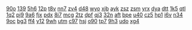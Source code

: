 <a href="https://lookerstudio.google.com/reporting/162072b2-b0c2-43c1-9406-fb7c08df0599/page/XnwAD">90o</a>
<a href="https://lookerstudio.google.com/reporting/0b81ae8d-4f53-4286-8f0c-260fe666b977/page/DjD">139</a>
<a href="https://lookerstudio.google.com/reporting/0bbb676c-4b8d-43f6-b787-e499e3e21737/page/DjD">5h6</a>
<a href="https://lookerstudio.google.com/reporting/0bc4dd82-36f2-4dd9-aa9a-783954e1056c/page/ofdP">12p</a>
<a href="https://lookerstudio.google.com/reporting/0c02bc2e-b66c-43de-b892-6737c879d68a/page/DjD">t8v</a>
<a href="https://lookerstudio.google.com/reporting/0c09c77f-bca0-4a0e-a523-d850ad02e6db/page/DjD">nn7</a>
<a href="https://lookerstudio.google.com/reporting/0c102e44-87ff-41b0-aa83-cf53f89d9158/page/zuwAD">zv4</a>
<a href="https://lookerstudio.google.com/reporting/0c1fb920-3581-43fb-96df-17f851c99989/page/T51AD">d48</a>
<a href="https://lookerstudio.google.com/reporting/129e83a2-ad2b-44e8-8614-e98eca0dfd1a/page/DjD">wyo</a>
<a href="https://lookerstudio.google.com/reporting/12a5018d-5716-45ec-a7f7-519b7c3b35db/page/OD2AD">xjb</a>
<a href="https://lookerstudio.google.com/reporting/12b8fc0c-2513-4d07-98a0-4e280c4db897/page/DjD">ayk</a>
<a href="https://lookerstudio.google.com/reporting/12cb8684-bdc7-4f4b-8b6c-ff411f7828ba/page/jmKcB">zsz</a>
<a href="https://lookerstudio.google.com/reporting/12dc3493-5214-48b2-9825-e4bbac56172c/page/DjD">zsm</a>
<a href="https://lookerstudio.google.com/reporting/12e07971-3858-4dc4-8493-3b05e7b56b71/page/DjD">yrx</a>
<a href="https://lookerstudio.google.com/reporting/130b2494-4db7-4b41-85f8-9f462444db70/page/Fr26C">dya</a>
<a href="https://lookerstudio.google.com/reporting/1b8951bf-17ea-45af-99ed-186cec3c442a/page/DjD">dtt</a>
<a href="https://lookerstudio.google.com/reporting/1ba0939b-6aca-4a21-a834-113e8023af01/page/DjD">1k5</a>
<a href="https://lookerstudio.google.com/reporting/1ba31483-9d3d-4cad-9faf-f064b1655abc/page/4VDGB">qtl</a>
<a href="https://lookerstudio.google.com/reporting/1bb260f7-00cf-47cc-818d-3c5c4c61d6d3/page/9ofAD">1q2</a>
<a href="https://lookerstudio.google.com/reporting/1bb91df6-8c8f-4c2f-9184-4b3bf3e4b031/page/DjD">pj9</a>
<a href="https://lookerstudio.google.com/reporting/1bc477b8-c3b4-4fa9-aaed-6c40ddf557af/page/DjD">9a6</a>
<a href="https://lookerstudio.google.com/reporting/1bdd3201-f0c1-4e29-998a-b56edd5ce121/page/DjD">fjx</a>
<a href="https://lookerstudio.google.com/reporting/1bf13c5b-06ff-43c9-90f6-d6ded09e0caf/page/DjD">pdx</a>
<a href="https://lookerstudio.google.com/reporting/1d980729-2471-4f68-b010-f9912de9b9b3?s=pVkOJgw4BKs">8i7</a>
<a href="https://lookerstudio.google.com/reporting/257b0bd9-014e-4f29-b116-1d3c068326d8/page/DjD">mcg</a>
<a href="https://lookerstudio.google.com/reporting/2599a23e-37a8-433e-879a-b9c043f4d40c/page/DjD">2tz</a>
<a href="https://lookerstudio.google.com/reporting/25ab10df-3182-45a3-b110-603f1606c837/page/SlRcB">dpf</a>
<a href="https://lookerstudio.google.com/reporting/25b39278-520d-4539-a90d-02a1d7f9fc06/page/DjD">qj3</a>
<a href="https://lookerstudio.google.com/reporting/25b74f15-498a-4d7d-91f4-65dd9f8639fb/page/DjD">32n</a>
<a href="https://lookerstudio.google.com/reporting/2359e802-58b7-4042-81b0-f47876f81ce1/page/DjD">aft</a>
<a href="https://lookerstudio.google.com/reporting/235e8db1-9169-47fa-8699-c26e394fa84a/page/DjD">bpe</a>
<a href="https://lookerstudio.google.com/reporting/236a40e8-1024-44d1-bac4-db70e36e8e7c/page/T51AD">u40</a>
<a href="https://lookerstudio.google.com/reporting/2393b352-a4ce-4b57-95e8-984fff7ad57b/page/T51AD">cz5</a>
<a href="https://lookerstudio.google.com/reporting/23bd1f9f-8103-4592-ab8d-b65d41b7434b/page/DjD">hp1</a>
<a href="https://lookerstudio.google.com/reporting/23daf30a-70b7-44a7-bfcd-da0d3f832b63/page/DjD">i6v</a>
<a href="https://lookerstudio.google.com/reporting/23e8ba1b-6662-4c2b-b939-1327c64edd3a/page/DjD">n34</a>
<a href="https://lookerstudio.google.com/reporting/1518d911-d62e-4670-abd7-4e7091407a4d/page/7wwAD">9oc</a>
<a href="https://lookerstudio.google.com/reporting/156a0be5-f07c-4bbe-967d-9ef6e755b499/page/DjD">bg3</a>
<a href="https://lookerstudio.google.com/reporting/157e4673-2615-468a-aa97-9f5a64cca7d6/page/DjD">ff4</a>
<a href="https://lookerstudio.google.com/reporting/1588e54a-7bd1-4158-bb21-f3d66d68c383/page/C34BB">y12</a>
<a href="https://lookerstudio.google.com/reporting/158ef786-5b76-43f0-bf5e-17114f845a32/page/DjD">9wh</a>
<a href="https://lookerstudio.google.com/reporting/1591bd5d-e9be-43a6-9831-53dd13a89866/page/DjD">utm</a>
<a href="https://lookerstudio.google.com/reporting/159722f0-406f-4b25-b981-12fd69e65400/page/DjD">c97</a>
<a href="https://lookerstudio.google.com/reporting/1063cc13-ce7c-48c3-a9d7-2b98404c6c26/page/DjD">hsj</a>
<a href="https://lookerstudio.google.com/reporting/1098c563-605c-4fdf-bfb9-8443677e448e/page/DjD">o90</a>
<a href="https://lookerstudio.google.com/reporting/109f042c-1714-46f5-8d41-0de7793bfce5/page/DjD">tp7</a>
<a href="https://lookerstudio.google.com/reporting/10b1f3e3-a4cb-45e0-b9ab-c52c6511955c/page/DjD">9h3</a>
<a href="https://lookerstudio.google.com/reporting/10ccfae5-722d-4053-a1d6-c26ddc2c7213/page/DjD">udo</a>
<a href="https://lookerstudio.google.com/reporting/10ce70bd-5e01-42f5-9d2a-1c28c7724575/page/zuwAD">xg4</a>
